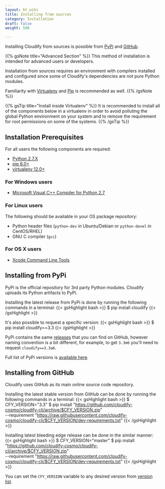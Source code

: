 ```yaml
---
layout: bt_wiki
title: Installing from sources
category: Installation
draft: false
weight: 500

---
```


Installing Cloudify from sources is possible from [PyPi](https://pypi.python.org/pypi)
and [GitHub](http://github.com/).

{{% gsNote title="Advanced Section" %}}
This method of installation is intended for advanced users or developers.

Installation from sources requires an environment with compilers installed and
configured since some of Cloudify's dependencies are not pure Python modules.

Familiarity with [Virtualenv](https://virtualenv.readthedocs.org/en/latest/) and [Pip](https://pip.pypa.io/en/stable/) is recommended as well.
{{% /gsNote %}}

{{% gsTip title="Install inside Virtualenv" %}}
It is recommended to install all of the components below in a virtualenv
in order to avoid polluting the global Python environment on your system and to
remove the requirement for root permissions on some of the systems.
{{% /gsTip %}}

## Installation Prerequisites
For all users the following components are required:

* [Python 2.7.X](https://www.python.org/downloads/)
* [pip 6.0+](https://pip.pypa.io/en/stable/installing/)
* [virtualenv 12.0+](https://virtualenv.readthedocs.org/en/latest/installation.html)

### For Windows users
* [Microsoft Visual C++ Compiler for Python 2.7](https://www.microsoft.com/en-us/download/details.aspx?id=44266)

### For Linux users
The following should be available in your OS package repository:
* Python header files (`python-dev` in Ubuntu/Debian or `python-devel` in CentOS/RHEL)
* GNU C compiler (`gcc`)

### For OS X users
* [Xcode Command Line Tools](https://developer.apple.com/library/ios/technotes/tn2339/_index.html#//apple_ref/doc/uid/DTS40014588-CH1-DOWNLOADING_COMMAND_LINE_TOOLS_IS_NOT_AVAILABLE_IN_XCODE_FOR_OS_X_10_9__HOW_CAN_I_INSTALL_THEM_ON_MY_MACHINE_)

## Installing from PyPi

PyPi is the official repository for 3rd party Python modules. Cloudify uploads
its Python artifacts to PyPi.

Installing the latest release from PyPi is done by running the following commands
in a terminal:
{{< gsHighlight bash >}}
$ pip install cloudify
{{< /gsHighlight >}}

It's also possible to request a specific version:
{{< gsHighlight bash >}}
$ pip install cloudify==3.3
{{< /gsHighlight >}}

PyPi contains the same [releases](https://github.com/cloudify-cosmo/cloudify-cli/tags) that you can find on GitHub, however naming convention
is a bit different, for example, to get `3.3m6` you'll need to request
`cloudify==3.3a6`.

Full list of PyPi versions is [available here](https://pypi.python.org/pypi/cloudify/json).

## Installing from GitHub

Cloudify uses GitHub as its main online source code repository.

Installing the latest stable version from GitHub can be done by running the following
commands in a terminal:
{{< gsHighlight bash >}}
$ CFY_VERSION="3.3"
$ pip install "https://github.com/cloudify-cosmo/cloudify-cli/archive/$CFY_VERSION.zip" \
  --requirement "https://raw.githubusercontent.com/cloudify-cosmo/cloudify-cli/$CFY_VERSION/dev-requirements.txt"
{{< /gsHighlight >}}

Installing latest bleeding edge release can be done in the similar manner:
{{< gsHighlight bash >}}
$ CFY_VERSION="master"
$ pip install "https://github.com/cloudify-cosmo/cloudify-cli/archive/$CFY_VERSION.zip" \
  --requirement "https://raw.githubusercontent.com/cloudify-cosmo/cloudify-cli/$CFY_VERSION/dev-requirements.txt"
{{< /gsHighlight >}}

You can set the `CFY_VERSION` variable to any desired version from [version list](https://github.com/cloudify-cosmo/cloudify-cli/tags).
